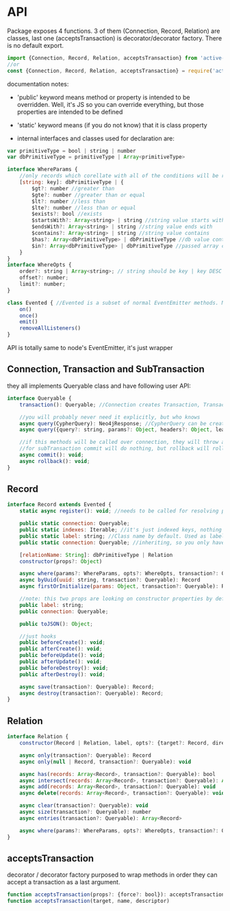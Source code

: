 # API

Package exposes 4 functions.
3 of them (Connection, Record, Relation) are classes, last one (acceptsTransaction) is decorator/decorator factory.
There is no default export.

```javascript
import {Connection, Record, Relation, acceptsTransaction} from 'active-graph-record'
//or
const {Connection, Record, Relation, acceptsTransaction} = require('active-graph-record')
```


documentation notes:
- 'public' keyword means method or property is intended to be overridden.
Well, it's JS so you can override everything, but those properties are intended to be defined

- 'static' keyword means (if you do not know) that it is class property

- internal interfaces and classes used for declaration are:
```javascript
var primitiveType = bool | string | number
var dbPrimitiveType = primitiveType | Array<primitiveType>

interface WhereParams {
    //only records which corellate with all of the conditions will be returned
    [string: key]: dbPrimitiveType | {
        $gt?: number //greater than
        $gte?: number //greater than or equal
        $lt?: number //less than
        $lte?: number //less than or equal
        $exists?: bool //exists
        $startsWith?: Array<string> | string //string value starts with
        $endsWith?: Array<string> | string //string value ends with
        $contains?: Array<string> | string //string value contains
        $has?: Array<dbPrimitiveType> | dbPrimitiveType //db value contains passed arguments
        $in?: Array<dbPrimitiveType> | dbPrimitiveType //passed array contains db value
    }
}
interface WhereOpts {
    order?: string | Array<string>; // string should be key | key DESC | key ASC, e.g. ['created_at', 'friends DESC']
    offset?: number;
    limit?: number;
}

class Evented { //Evented is a subset of normal EventEmitter methods. No declaration provided, please refer to https://nodejs.org/api/events.html
    on()
    once()
    emit()
    removeAllListeners()
}
```
API is totally same to node's EventEmitter, it's just wrapper

## Connection, Transaction and SubTransaction
they all implements Queryable class and have following user API:
```javascript
interface Queryable {
    transaction(): Queryable; //Connection creates Transaction, Transaction creates SubTransaction

    //you will probably never need it explicitly, but who knows
    async query(CypherQuery): Neo4jResponse; //CypherQuery can be created using npm package 'cypher-talker'
    async query({query?: string, params?: Object, headers?: Object, lean?: boolean}): Neo4jResponse;

    //if this methods will be called over connection, they will throw an error
    //for subTransaction commit will do nothing, but rollback will rollback parent transaction
    async commit(): void;
    async rollback(): void;
}
```

## Record
```javascript
interface Record extends Evented {
    static async register(): void; //needs to be called for resolving purposes

    public static connection: Queryable;
    public static indexes: Iterable; //it's just indexed keys, nothing more
    public static label: string; //Class name by default. Used as label in DB
    public static connection: Queryable; //inheriting, so you only have define it somewhere and that's all

    [relationName: String]: dbPrimitiveType | Relation
    constructor(props?: Object)

    async where(params?: WhereParams, opts?: WhereOpts, transaction?: Queryable): Array<Record>
    async byUuid(uuid: string, transaction?: Queryable): Record
    async firstOrInitialize(params: Object, transaction?: Queryable): Record

    //note: this two props are looking on constructor properties by default
    public label: string;
    public connection: Queryable;

    public toJSON(): Object;

    //just hooks
    public beforeCreate(): void;
    public afterCreate(): void;
    public beforeUpdate(): void;
    public afterUpdate(): void;
    public beforeDestroy(): void;
    public afterDestroy(): void;

    async save(transaction?: Queryable): Record;
    async destroy(transaction?: Queryable): Record;
}

```

## Relation
```javascript
interface Relation {
    constructor(Record | Relation, label, opts?: {target?: Record, direction?: number = 1})

    async only(transaction?: Queryable): Record
    async only(null | Record, transaction?: Queryable): void

    async has(records: Array<Record>, transaction?: Queryable): bool
    async intersect(records: Array<Record>, transaction?: Queryable): Array<Record>
    async add(records: Array<Record>, transaction?: Queryable): void
    async delete(records: Array<Record>, transaction?: Queryable): void

    async clear(transaction?: Queryable): void
    async size(transaction?: Queryable): number
    async entries(transaction?: Queryable): Array<Record>

    async where(params?: WhereParams, opts?: WhereOpts, transaction?: Queryable): Array<Record>
}
```

## acceptsTransaction
decorator / decorator factory purposed to wrap methods in order they can accept a transaction as a last argument.

```javascript
function acceptsTransaction(props?: {force?: bool}): acceptsTransaction
function acceptsTransaction(target, name, descriptor)
```
